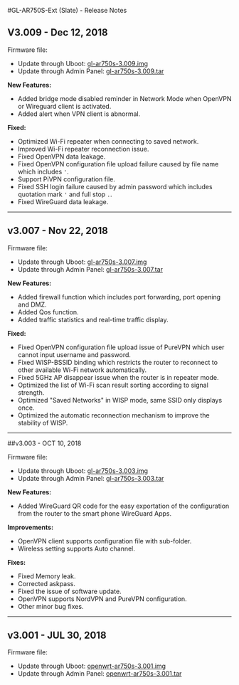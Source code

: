 #GL-AR750S-Ext (Slate) - Release Notes

## V3.009 - Dec 12, 2018

Firmware file:

- Update through Uboot: <a href="https://dl.gl-inet.com/firmware/ar750s/release/" target="_blank">gl-ar750s-3.009.img</a>
- Update through Admin Panel: <a href="https://dl.gl-inet.com/firmware/ar750s/release/" target="_blank">gl-ar750s-3.009.tar</a>

**New Features:**

- Added bridge mode disabled reminder in Network Mode when OpenVPN or Wireguard client is activated.
- Added alert when VPN client is abnormal.

**Fixed:**

- Optimized Wi-Fi repeater when connecting to saved network.
- Improved Wi-Fi repeater reconnection issue.
- Fixed OpenVPN data leakage.
- Fixed OpenVPN configuration file upload failure caused by file name which includes `'`.
- Support PiVPN configuration file.
- Fixed  SSH login failure caused by admin password which includes quotation mark `'` and full stop `.`.
- Fixed WireGuard data leakage.

---

## v3.007 - Nov 22, 2018

Firmware file:

- Update through Uboot: <a href="https://s3.us-east-2.amazonaws.com/download.gl-inet.com/firmware/ar750s/release/release/gl-ar750s-3.007.img" target="_blank">gl-ar750s-3.007.img</a>
- Update through Admin Panel: <a href="https://s3.us-east-2.amazonaws.com/download.gl-inet.com/firmware/ar750s/release/release/gl-ar750s-3.007.tar" target="_blank">gl-ar750s-3.007.tar</a>

**New Features:**

 - Added firewall function which includes port forwarding, port opening and DMZ.
 - Added Qos function.
 - Added traffic statistics and real-time traffic display.

**Fixed:**

 - Fixed OpenVPN configuration file upload issue of PureVPN which user cannot input username and password.
 - Fixed WISP-BSSID binding which restricts the router to reconnect to other available Wi-Fi network automatically.
 - Fixed 5GHz AP disappear issue when the router is in repeater mode.
 - Optimized the list of Wi-Fi scan result sorting according to signal strength.
 - Optimized "Saved Networks" in WISP mode, same SSID only displays once.
 - Optimized the automatic reconnection mechanism to improve the stability of WISP.

---

##v3.003 - OCT 10, 2018

Firmware file:

- Update through Uboot: <a href="https://s3.us-east-2.amazonaws.com/download.gl-inet.com/firmware/ar750s/release/release/gl-ar750s-3.003.img" target="_blank">gl-ar750s-3.003.img</a>
- Update through Admin Panel: <a href="https://s3.us-east-2.amazonaws.com/download.gl-inet.com/firmware/ar750s/release/release/gl-ar750s-3.003.tar" target="_blank">gl-ar750s-3.003.tar</a>

**New Features:**

- Added WireGuard QR code for the easy exportation of the configuration from the router to the smart phone WireGuard Apps.

**Improvements:**

- OpenVPN client supports configuration file with sub-folder.
- Wireless setting supports Auto channel.

**Fixes:**

- Fixed Memory leak.
- Corrected askpass.
- Fixed the issue of software update.
- OpenVPN supports NordVPN and PureVPN configuration.
- Other minor bug fixes.



---

## v3.001 - JUL 30, 2018

Firmware file:

- Update through Uboot: <a href="https://s3.us-east-2.amazonaws.com/download.gl-inet.com/firmware/ar750s/release/openwrt-ar750s-3.001.img" target="_blank">openwrt-ar750s-3.001.img</a>
- Update through Admin Panel: <a href="https://s3.us-east-2.amazonaws.com/download.gl-inet.com/firmware/ar750s/release/openwrt-ar750s-3.001.tar" target="_blank">openwrt-ar750s-3.001.tar</a>





